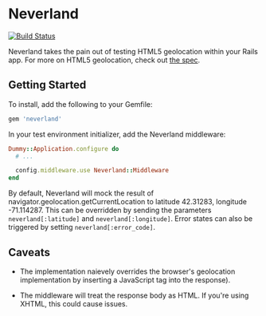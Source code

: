 # Neverland

[![Build Status](https://secure.travis-ci.org/mhoran/neverland.png)](http://travis-ci.org/mhoran/neverland)

Neverland takes the pain out of testing HTML5 geolocation within your Rails
app.  For more on HTML5 geolocation, check out [the
spec](http://dev.w3.org/geo/api/spec-source.html).

## Getting Started

To install, add the following to your Gemfile:

```ruby
gem 'neverland'
```

In your test environment initializer, add the Neverland middleware:

```ruby
Dummy::Application.configure do
  # ...

  config.middleware.use Neverland::Middleware
end
```

By default, Neverland will mock the result of
navigator.geolocation.getCurrentLocation to latitude 42.31283, longitude
-71.114287.  This can be overridden by sending the parameters
`neverland[:latitude]` and `neverland[:longitude]`.  Error states can also be
triggered by setting `neverland[:error_code]`.

## Caveats

* The implementation naievely overrides the browser's geolocation
  implementation by inserting a JavaScript tag into the response).

* The middleware will treat the response body as HTML.  If you're using XHTML,
  this could cause issues.
